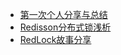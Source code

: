 * [第一次个人分享与总结](公司个人分享/第一次个人分享.md)
* [Redisson分布式锁浅析](公司个人分享/Redisson分布式锁浅析.md)
* [RedLock故事分享](公司个人分享/关于redLock的故事.md)
